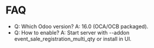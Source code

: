 # FAQ

- Q: Which Odoo version? A: 16.0 (OCA/OCB packaged).
- Q: How to enable? A: Start server with --addon event_sale_registration_multi_qty or install in UI.
